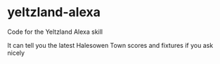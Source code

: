 # yeltzland-alexa
Code for the Yeltzland Alexa skill

It can tell you the latest Halesowen Town scores and fixtures if you ask nicely
